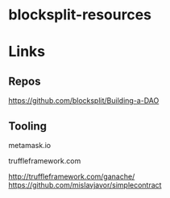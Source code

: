 # blocksplit-resources

# Links

## Repos 
https://github.com/blocksplit/Building-a-DAO

## Tooling
metamask.io

truffleframework.com

http://truffleframework.com/ganache/
https://github.com/mislavjavor/simplecontract
